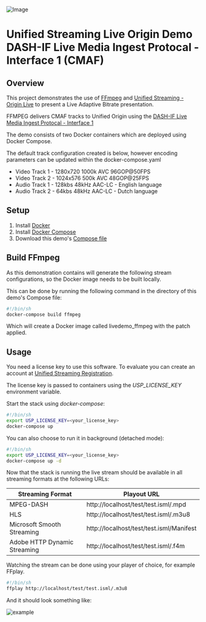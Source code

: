 ![Image](../master/unifiedstreaming-logo-black.jpg?raw=true)
# Unified Streaming Live Origin Demo <br/> DASH-IF Live Media Ingest Protocal - Interface 1 (CMAF)

## Overview
This project demonstrates the use of [FFmpeg](https://ffmpeg.org/) and [Unified Streaming - Origin Live](http://www.unified-streaming.com/products/unified-origin) to present a Live Adaptive Bitrate presentation. 

FFMPEG delivers CMAF tracks to Unified Origin using the [DASH-IF Live Media Ingest Protocal - Interface 1](https://dashif-documents.azurewebsites.net/Ingest/master/DASH-IF-Ingest.html) 

The demo consists of two Docker containers which are deployed using Docker Compose.

The default track configuration created is below, however encoding parameters can be updated within the docker-compose.yaml
- Video Track 1 - 1280x720 1000k AVC 96GOP@50FPS
- Video Track 2 - 1024x576 500k AVC 48GOP@25FPS
- Audio Track 1 - 128kbs 48kHz AAC-LC - English language 
- Audio Track 2 - 64kbs 48kHz AAC-LC - Dutch language

## Setup

1. Install [Docker](http://docker.io)
2. Install [Docker Compose](http://docs.docker.com/compose/install/)
3. Download this demo's [Compose file](https://github.com/unifiedstreaming/live-demo/blob/master/docker-compose.yaml)


## Build FFmpeg

As this demonstration contains will generate the following stream configurations, so the Docker image needs to be built locally.

This can be done by running the following command in the directory of this demo's Compose file:

```bash
#!/bin/sh
docker-compose build ffmpeg
```

Which will create a Docker image called livedemo_ffmpeg with the patch applied.


## Usage

You need a license key to use this software. To evaluate you can create an account at [Unified Streaming Registration](https://www.unified-streaming.com/licenses/access).

The license key is passed to containers using the *USP_LICENSE_KEY* environment variable.

Start the stack using *docker-compose*:

```bash
#!/bin/sh
export USP_LICENSE_KEY=<your_license_key>
docker-compose up
```

You can also choose to run it in background (detached mode):

```bash
#!/bin/sh
export USP_LICENSE_KEY=<your_license_key>
docker-compose up -d
```

Now that the stack is running the live stream should be available in all streaming formats at the following URLs:

| Streaming Format | Playout URL |
|------------------|-------------|
| MPEG-DASH | http://localhost/test/test.isml/.mpd |
| HLS | http://localhost/test/test.isml/.m3u8 |
| Microsoft Smooth Streaming | http://localhost/test/test.isml/Manifest |
| Adobe HTTP Dynamic Streaming | http://localhost/test/test.isml/.f4m |


Watching the stream can be done using your player of choice, for example FFplay.

```bash
#!/bin/sh
ffplay http://localhost/test/test.isml/.m3u8
```

And it should look something like:

![example](../master/ffmpeg/example_cmaf.png?raw=true)

